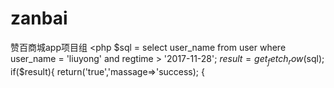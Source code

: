 # zanbai
赞百商城app项目组
<php
$sql = select user_name from user where user_name = 'liuyong' and regtime > '2017-11-28';
$result = get_fetch_row($sql);
if($result){
  return('true','massage=>'success);
{

